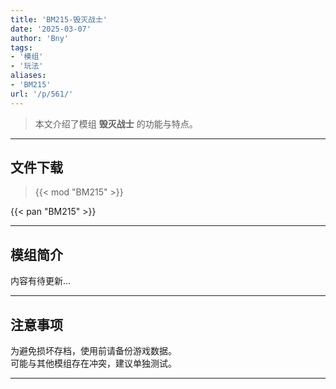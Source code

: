 ```yaml
---
title: 'BM215-毁灭战士'
date: '2025-03-07'
author: 'Bny'
tags:
- '模组'
- '玩法'
aliases:
- 'BM215'
url: '/p/561/'
---
```


> 本文介绍了模组 **毁灭战士** 的功能与特点。

---

## 文件下载  

> {{< mod "BM215" >}}  

{{< pan "BM215" >}}  

---

## 模组简介

>  
内容有待更新...  

---

## 注意事项

>  
为避免损坏存档，使用前请备份游戏数据。  
可能与其他模组存在冲突，建议单独测试。  

---

